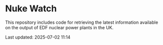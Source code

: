 # Nuke Watch

This repository includes code for retrieving the latest information available on the output of EDF nuclear power plants in the UK.

Last updated: 2025-07-02 11:14